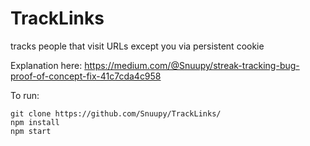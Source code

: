 # TrackLinks
tracks people that visit URLs except you via persistent cookie

Explanation here: https://medium.com/@Snuupy/streak-tracking-bug-proof-of-concept-fix-41c7cda4c958

To run:
```
git clone https://github.com/Snuupy/TrackLinks/
npm install
npm start
```
